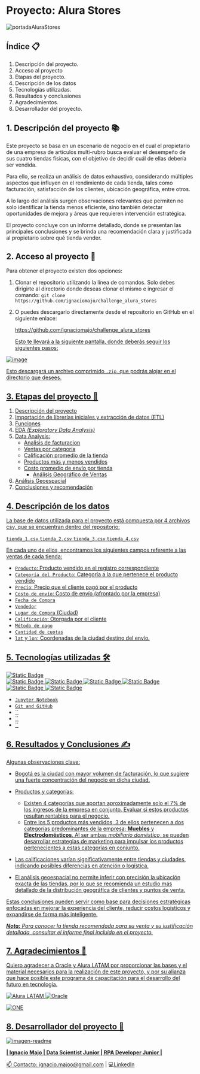 # Proyecto: Alura Stores

![portadaAluraStores](https://github.com/user-attachments/assets/bc1511de-815e-42e5-837c-fd1d236c58f6)


## Índice 📋

1. Descripción del proyecto.
2. Acceso al proyecto
3. Etapas del proyecto.
4. Descripción de los datos
5. Tecnologías utilizadas.
6. Resultados y conclusiones
7. Agradecimientos.
8. Desarrollador del proyecto.

## 1. Descripción del proyecto 📚

Este proyecto se basa en un escenario de negocio en el cual el propietario de una empresa de artículos multi-rubro busca evaluar el desempeño de sus cuatro tiendas físicas, con el objetivo de decidir cuál de ellas debería ser vendida.

Para ello, se realiza un análisis de datos exhaustivo, considerando múltiples aspectos que influyen en el rendimiento de cada tienda, tales como facturación, satisfacción de los clientes, ubicación geográfica, entre otros.

A lo largo del análisis surgen observaciones relevantes que permiten no solo identificar la tienda menos eficiente, sino también detectar oportunidades de mejora y áreas que requieren intervención estratégica.

El proyecto concluye con un informe detallado, donde se presentan las principales conclusiones y se brinda una recomendación clara y justificada al propietario sobre qué tienda vender.

## 2. Acceso al proyecto 📂

Para obtener el proyecto existen dos opciones:

1. Clonar el repositorio utilizando la línea de comandos. Solo debes dirigirte al directorio donde deseas clonar el mismo e ingresar el comando:
   `git clone https://github.com/ignaciomajo/challenge_alura_stores`

2. O puedes descargarlo directamente desde el repositorio en GitHub en el siguiente enlace:
   <p><a href="https://github.com/ignaciomajo/challenge_alura_stores">https://github.com/ignaciomajo/challenge_alura_stores</p>

   Esto te llevará a la siguiente pantalla, donde deberás seguir los siguientes pasos:

![image](https://github.com/user-attachments/assets/76340301-a845-4ea9-91bb-e4f24c1730fa)
   
Esto descargará un archivo comprimido `.zip`, que podrás alojar en el directorio que desees.


## 3. Etapas del proyecto 📝

1. Descripción del proyecto
2. Importación de librerías iniciales y extracción de datos (ETL)
3. Funciones
4. EDA *(Exploratory Data Analysis)*
5. Data Analysis:
   - Analisis de facturacion
   - Ventas por categoría
   - Calificación promedio de la tienda
   - Productos más y menos vendidos
   - Costo promedio de envío por tienda
       - Análisis Geográfico de Ventas
6. Análisis Geoespacial  
7. Conclusiones y recomendación

## 4. Descripción de los datos

La base de datos utilizada para el proyecto está compuesta por 4 archivos csv, que se encuentran dentro del repositorio:

`tienda_1.csv`
`tienda_2.csv`
`tienda_3.csv`
`tienda_4.csv`

En cada uno de ellos, encontramos los siguientes campos referente a las ventas de cada tienda:

* `Producto`: Producto vendido en el registro correspondiente
* `Categoría del Producto`: Categoría a la que pertenece el producto vendido
* `Precio`: Precio que el cliente pagó por el producto
* `Costo de envío`: Costo de envío (afrontado por la empresa)
* `Fecha de Compra`
* `Vendedor`
* `Lugar de Compra` (Ciudad)
* `Calificación`: Otorgada por el cliente
* `Método de pago`
* `Cantidad de cuotas`
* `lat` y `lon`: Coordenadas de la ciudad destino del envío.

## 5. Tecnologías utilizadas 🛠️

![Static Badge](https://img.shields.io/badge/Python-3.11.7-blue) <br>
![Static Badge](https://img.shields.io/badge/Numpy-1.26.4-green) ![Static Badge](https://img.shields.io/badge/pandas-2.2.2-green) ![Static Badge](https://img.shields.io/badge/matplotlib-3.10.0-green)
![Static Badge](https://img.shields.io/badge/seaborn-0.13.2-green) ![Static Badge](https://img.shields.io/badge/folium-0.19.5-green) ![Static Badge](https://img.shields.io/badge/scikit_learn-1.5.2-green)

* `Jupyter Notebook`
* `Git and GitHub`
* ``
* ``
* ``

## 6. Resultados y Conclusiones ✍️

Algunas observaciones clave:

* Bogotá es la ciudad con mayor volumen de facturación, lo que sugiere una fuerte concentración del negocio en dicha ciudad.

* Productos y categorías:
     - Existen 4 categorías que aportan aproximadamente solo el 7% de los ingresos de la empresa en conjunto. Evaluar si estos productos resultan rentables para el negocio.
     - Entre los 5 productos más vendidos, 3 de ellos pertenecen a dos categorías predominantes de la empresa: **Muebles** y **Electrodomésticos**. Al ser ambas *mobiliario doméstico*, se pueden desarrollar estrategias de marketing para impulsar los productos pertenecientes a estas categorías en conjunto.

* Las calificaciones varían significativamente entre tiendas y ciudades, indicando posibles diferencias en atención o logística.

* El análisis geoespacial no permite inferir con precisión la ubicación exacta de las tiendas, por lo que se recomienda un estudio más detallado de la distribución geográfica de clientes y puntos de venta.

Estas conclusiones pueden servir como base para decisiones estratégicas enfocadas en mejorar la experiencia del cliente, reducir costos logísticos y expandirse de forma más inteligente.

***Nota:** Para conocer la tienda recomendada para su venta y su justificación detallada, consultar el informe final incluido en el proyecto.*

## 7. Agradecimientos 🤝

Quiero agradecer a Oracle y Alura LATAM por proporcionar las bases y el material necesarios para la realización de este proyecto, y por su alianza que hace posible este programa de capacitación para el desarrollo del futuro en tecnología.

![Alura LATAM](https://github.com/user-attachments/assets/92a155ab-bcbb-41c6-8bbc-a0e8f552eb0f) ![Oracle](https://github.com/user-attachments/assets/f399257d-d637-44be-809e-4bac2232fe25)

![ONE](https://github.com/user-attachments/assets/368ff23a-e3f2-4f08-a987-0f736996779c)

## 8. Desarrollador del proyecto 👷

![imagen-readme](https://github.com/user-attachments/assets/133bc743-0424-4120-a7a6-7245d2f28f8c)

**| Ignacio Majo | Data Scientist Junior | RPA Developer Junior |**

📫 Contacto: ignacio.majoo@gmail.com | 💻[LinkedIn](https://www.linkedin.com/in/ignacio-majo/)
